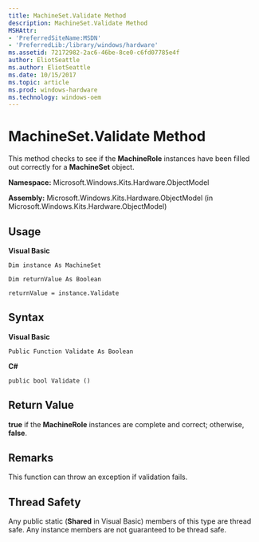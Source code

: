 ```yaml
---
title: MachineSet.Validate Method
description: MachineSet.Validate Method
MSHAttr:
- 'PreferredSiteName:MSDN'
- 'PreferredLib:/library/windows/hardware'
ms.assetid: 72172982-2ac6-46be-8ce0-c6fd07785e4f
author: EliotSeattle
ms.author: EliotSeattle
ms.date: 10/15/2017
ms.topic: article
ms.prod: windows-hardware
ms.technology: windows-oem
---
```


# MachineSet.Validate Method


This method checks to see if the **MachineRole** instances have been filled out correctly for a **MachineSet** object.

**Namespace:** Microsoft.Windows.Kits.Hardware.ObjectModel

**Assembly:** Microsoft.Windows.Kits.Hardware.ObjectModel (in Microsoft.Windows.Kits.Hardware.ObjectModel)

## <span id="Usage"></span><span id="usage"></span><span id="USAGE"></span>Usage


**Visual Basic**

`Dim instance As MachineSet`

`Dim returnValue As Boolean`

`returnValue = instance.Validate`

## <span id="Syntax"></span><span id="syntax"></span><span id="SYNTAX"></span>Syntax


**Visual Basic**

`Public Function Validate As Boolean`

**C#**

`public bool Validate ()`

## <span id="Return_Value"></span><span id="return_value"></span><span id="RETURN_VALUE"></span>Return Value


**true** if the **MachineRole** instances are complete and correct; otherwise, **false**.

## <span id="Remarks"></span><span id="remarks"></span><span id="REMARKS"></span>Remarks


This function can throw an exception if validation fails.

## <span id="Thread_Safety"></span><span id="thread_safety"></span><span id="THREAD_SAFETY"></span>Thread Safety


Any public static (**Shared** in Visual Basic) members of this type are thread safe. Any instance members are not guaranteed to be thread safe.

 

 






